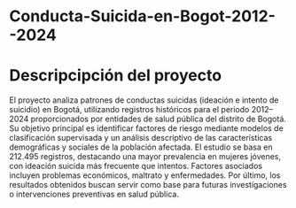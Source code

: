 # Conducta-Suicida-en-Bogot-2012--2024

# Descripcipción del proyecto 
El proyecto analiza patrones de conductas suicidas (ideación e intento de suicidio) en Bogotá, utilizando registros históricos para el periodo 2012–2024 proporcionados por entidades de salud pública del distrito de Bogotá. Su objetivo principal es identificar factores de riesgo mediante modelos de clasificación supervisada y un análisis descriptivo de las características demográficas y sociales de la población afectada. El estudio se basa en 212.495 registros, destacando una mayor prevalencia en mujeres jóvenes, con ideación suicida más frecuente que intentos. Factores asociados incluyen problemas económicos, maltrato y enfermedades. Por último, los resultados obtenidos buscan servir como base para futuras investigaciones o intervenciones preventivas en salud pública.
